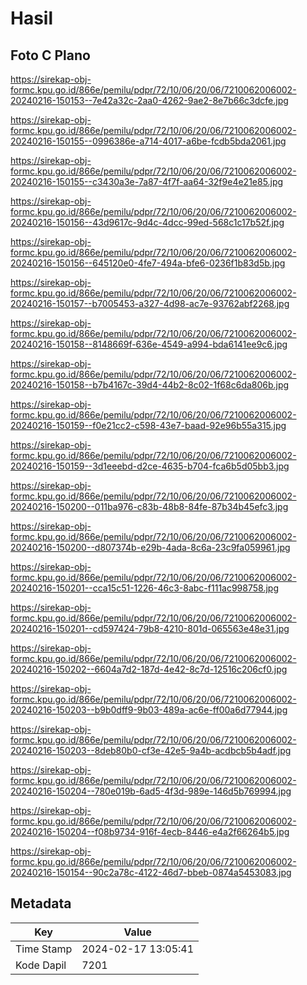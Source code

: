 # Hasil

## Foto C Plano

https://sirekap-obj-formc.kpu.go.id/866e/pemilu/pdpr/72/10/06/20/06/7210062006002-20240216-150153--7e42a32c-2aa0-4262-9ae2-8e7b66c3dcfe.jpg

https://sirekap-obj-formc.kpu.go.id/866e/pemilu/pdpr/72/10/06/20/06/7210062006002-20240216-150155--0996386e-a714-4017-a6be-fcdb5bda2061.jpg

https://sirekap-obj-formc.kpu.go.id/866e/pemilu/pdpr/72/10/06/20/06/7210062006002-20240216-150155--c3430a3e-7a87-4f7f-aa64-32f9e4e21e85.jpg

https://sirekap-obj-formc.kpu.go.id/866e/pemilu/pdpr/72/10/06/20/06/7210062006002-20240216-150156--43d9617c-9d4c-4dcc-99ed-568c1c17b52f.jpg

https://sirekap-obj-formc.kpu.go.id/866e/pemilu/pdpr/72/10/06/20/06/7210062006002-20240216-150156--645120e0-4fe7-494a-bfe6-0236f1b83d5b.jpg

https://sirekap-obj-formc.kpu.go.id/866e/pemilu/pdpr/72/10/06/20/06/7210062006002-20240216-150157--b7005453-a327-4d98-ac7e-93762abf2268.jpg

https://sirekap-obj-formc.kpu.go.id/866e/pemilu/pdpr/72/10/06/20/06/7210062006002-20240216-150158--8148669f-636e-4549-a994-bda6141ee9c6.jpg

https://sirekap-obj-formc.kpu.go.id/866e/pemilu/pdpr/72/10/06/20/06/7210062006002-20240216-150158--b7b4167c-39d4-44b2-8c02-1f68c6da806b.jpg

https://sirekap-obj-formc.kpu.go.id/866e/pemilu/pdpr/72/10/06/20/06/7210062006002-20240216-150159--f0e21cc2-c598-43e7-baad-92e96b55a315.jpg

https://sirekap-obj-formc.kpu.go.id/866e/pemilu/pdpr/72/10/06/20/06/7210062006002-20240216-150159--3d1eeebd-d2ce-4635-b704-fca6b5d05bb3.jpg

https://sirekap-obj-formc.kpu.go.id/866e/pemilu/pdpr/72/10/06/20/06/7210062006002-20240216-150200--011ba976-c83b-48b8-84fe-87b34b45efc3.jpg

https://sirekap-obj-formc.kpu.go.id/866e/pemilu/pdpr/72/10/06/20/06/7210062006002-20240216-150200--d807374b-e29b-4ada-8c6a-23c9fa059961.jpg

https://sirekap-obj-formc.kpu.go.id/866e/pemilu/pdpr/72/10/06/20/06/7210062006002-20240216-150201--cca15c51-1226-46c3-8abc-f111ac998758.jpg

https://sirekap-obj-formc.kpu.go.id/866e/pemilu/pdpr/72/10/06/20/06/7210062006002-20240216-150201--cd597424-79b8-4210-801d-065563e48e31.jpg

https://sirekap-obj-formc.kpu.go.id/866e/pemilu/pdpr/72/10/06/20/06/7210062006002-20240216-150202--6604a7d2-187d-4e42-8c7d-12516c206cf0.jpg

https://sirekap-obj-formc.kpu.go.id/866e/pemilu/pdpr/72/10/06/20/06/7210062006002-20240216-150203--b9b0dff9-9b03-489a-ac6e-ff00a6d77944.jpg

https://sirekap-obj-formc.kpu.go.id/866e/pemilu/pdpr/72/10/06/20/06/7210062006002-20240216-150203--8deb80b0-cf3e-42e5-9a4b-acdbcb5b4adf.jpg

https://sirekap-obj-formc.kpu.go.id/866e/pemilu/pdpr/72/10/06/20/06/7210062006002-20240216-150204--780e019b-6ad5-4f3d-989e-146d5b769994.jpg

https://sirekap-obj-formc.kpu.go.id/866e/pemilu/pdpr/72/10/06/20/06/7210062006002-20240216-150204--f08b9734-916f-4ecb-8446-e4a2f66264b5.jpg

https://sirekap-obj-formc.kpu.go.id/866e/pemilu/pdpr/72/10/06/20/06/7210062006002-20240216-150154--90c2a78c-4122-46d7-bbeb-0874a5453083.jpg


## Metadata

| Key        | Value               |
| ---------- | ------------------- |
| Time Stamp | 2024-02-17 13:05:41 |
| Kode Dapil | 7201                |



